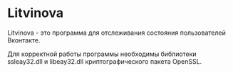 Litvinova
=========

Litvinova - это программа для отслеживания состояния пользователей Вконтакте.

Для корректной работы программы необходимы библиотеки ssleay32.dll и libeay32.dll криптографического пакета OpenSSL.